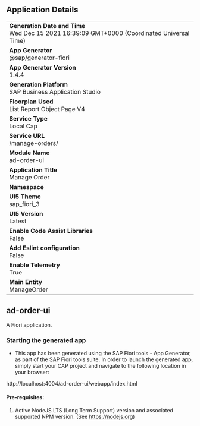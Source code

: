 ## Application Details
|               |
| ------------- |
|**Generation Date and Time**<br>Wed Dec 15 2021 16:39:09 GMT+0000 (Coordinated Universal Time)|
|**App Generator**<br>@sap/generator-fiori|
|**App Generator Version**<br>1.4.4|
|**Generation Platform**<br>SAP Business Application Studio|
|**Floorplan Used**<br>List Report Object Page V4|
|**Service Type**<br>Local Cap|
|**Service URL**<br>/manage-orders/
|**Module Name**<br>ad-order-ui|
|**Application Title**<br>Manage Order|
|**Namespace**<br>|
|**UI5 Theme**<br>sap_fiori_3|
|**UI5 Version**<br>Latest|
|**Enable Code Assist Libraries**<br>False|
|**Add Eslint configuration**<br>False|
|**Enable Telemetry**<br>True|
|**Main Entity**<br>ManageOrder|

## ad-order-ui

A Fiori application.

### Starting the generated app

-   This app has been generated using the SAP Fiori tools - App Generator, as part of the SAP Fiori tools suite.  In order to launch the generated app, simply start your CAP project and navigate to the following location in your browser:

http://localhost:4004/ad-order-ui/webapp/index.html

#### Pre-requisites:

1. Active NodeJS LTS (Long Term Support) version and associated supported NPM version.  (See https://nodejs.org)


